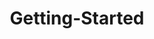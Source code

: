 ---
layout: post
title: Getting-Started
description: getting started
platform: aspnet-core
control: WaitingPopup
documentation: ug
---